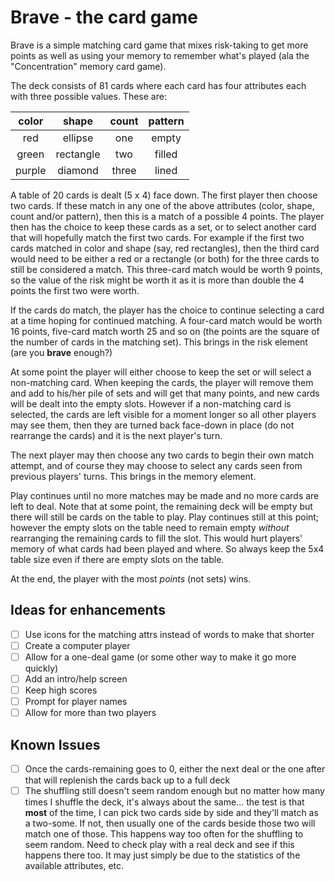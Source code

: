 # Brave - the card game

Brave is a simple matching card game that mixes risk-taking to get more points as well as using your memory to remember what's played (ala the "Concentration" memory card game).

The deck consists of 81 cards where each card has four attributes each with  three possible values. These are:

| color  | shape     | count | pattern |
| :---:  | :---:     | :---: | :---:   |
| red    | ellipse   | one   | empty   |
| green  | rectangle | two   | filled  |
| purple | diamond   | three | lined   |

A table of 20 cards is dealt (5 x 4) face down. The first player then choose two cards. If these match in any one of the above attributes (color, shape, count and/or pattern), then this is a match of a possible 4 points. The player then has the choice to keep these cards as a set, or to select another card that will hopefully match the first two cards. For example if the first two cards matched in color and shape (say, red rectangles), then the third card would need to be either a red or a rectangle (or both) for the three cards to still be considered a match. This three-card match would be worth 9 points, so the value of the risk might be worth it as it is more than double the 4 points the first two were worth.

If the cards do match, the player has the choice to continue selecting a card at a time hoping for continued matching. A four-card match would be worth 16 points, five-card match worth 25 and so on (the points are the square of the number of cards in the matching set). This brings in the risk element (are you **brave** enough?)

At some point the player will either choose to keep the set or will select a non-matching card. When keeping the cards, the player will remove them and add to his/her pile of sets and will get  that many points, and new cards will be dealt into the empty slots. However if a non-matching card is selected, the cards are left visible for a moment longer so all other players may see them, then they are turned back face-down in place (do not rearrange the cards) and it is the next player's turn.

The next player may then choose any two cards to begin their own match attempt, and of course they may choose to select any cards seen from previous players' turns. This brings in the memory element.

Play continues until no more matches may be made and no more cards are left to deal. Note that at some point, the remaining deck will be empty but there will still be cards on the table to play. Play continues still at this point; however the empty slots on the table need to remain empty *without* rearranging the remaining cards to fill the slot. This would hurt players' memory of what cards had been played and where. So always keep the 5x4 table size even if there are empty slots on the table.

At the end, the player with the most *points* (not sets) wins. 
 

## Ideas for enhancements
 - [ ] Use icons for the matching attrs instead of words to make that shorter
 - [ ] Create a computer player
 - [ ] Allow for a one-deal game (or some other way to make it go more quickly)
 - [ ] Add an intro/help screen
 - [ ] Keep high scores
 - [ ] Prompt for player names
 - [ ] Allow for more than two players

## Known Issues
 - [ ] Once the cards-remaining goes to 0, either the next deal or the one after that will replenish the cards back up to a full deck
 - [ ] The shuffling still doesn't seem random enough but no matter how many times I shuffle the deck, it's always about the same... the test is that **most** of the time, I can pick two cards side by side and they'll match as a two-some.  If not, then usually one of the cards beside those two will match one of those. This happens way too often for the shuffling to seem random. Need to check play with a real deck and see if this happens there too. It may just simply be due to the statistics of the available attributes, etc.
<!--stackedit_data:
eyJoaXN0b3J5IjpbLTU0MTQ3MzI2OSwtNDIyNTkwMzgzLC0yMD
QwMTU2Njk1LC0zMTc0NDg0MzksLTE5MzM3NzE3MDFdfQ==
-->
